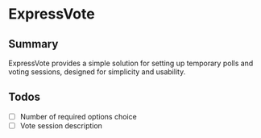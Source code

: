 # ExpressVote

## Summary

ExpressVote provides a simple solution for setting up temporary polls and voting sessions, designed for simplicity and usability.

## Todos

- [ ] Number of required options choice
- [ ] Vote session description
